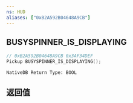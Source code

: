 ```yaml
---
ns: HUD
aliases: ["0xB2A592B04648A9CB"]
---
```

## BUSYSPINNER_IS_DISPLAYING

```c
// 0xB2A592B04648A9CB 0x3AF34DEF
Pickup BUSYSPINNER_IS_DISPLAYING();
```

```
NativeDB Return Type: BOOL
```

## 返回值
